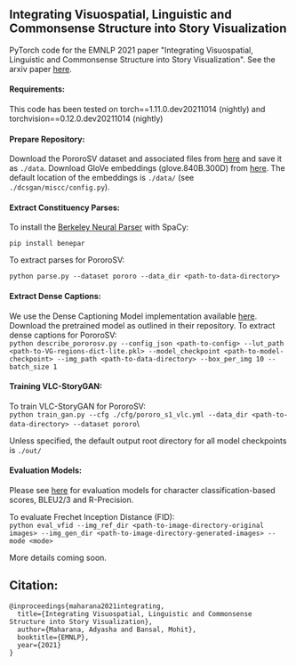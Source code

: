## Integrating Visuospatial, Linguistic and Commonsense Structure into Story Visualization

PyTorch code for the EMNLP 2021 paper "Integrating Visuospatial, Linguistic and Commonsense Structure into Story Visualization". See the arxiv paper [here](https://arxiv.org/abs/2110.10834).

#### Requirements:
This code has been tested on torch==1.11.0.dev20211014 (nightly) and torchvision==0.12.0.dev20211014 (nightly)

#### Prepare Repository:
 Download the PororoSV dataset and associated files from [here](https://drive.google.com/file/d/1BqKizOZn4o4dbwNGK7ThCDnNEOVAolnf/view?usp=sharing) and save it as ```./data```.
 Download GloVe embeddings (glove.840B.300D) from [here](https://nlp.stanford.edu/projects/glove/). The default location of the embeddings is ```./data/``` (see ```./dcsgan/miscc/config.py```).

#### Extract Constituency Parses:
To install the [Berkeley Neural Parser](https://spacy.io/universe/project/self-attentive-parser) with SpaCy:

```pip install benepar```

To extract parses for PororoSV:

```python parse.py --dataset pororo --data_dir <path-to-data-directory>```

#### Extract Dense Captions:

We use the Dense Captioning Model implementation available [here](https://github.com/soloist97/densecap-pytorch
). Download the pretrained model as outlined in their repository. To extract dense captions for PororoSV:\
```python describe_pororosv.py --config_json <path-to-config> --lut_path <path-to-VG-regions-dict-lite.pkl> --model_checkpoint <path-to-model-checkpoint> --img_path <path-to-data-directory> --box_per_img 10 --batch_size 1```

#### Training VLC-StoryGAN:

To train VLC-StoryGAN for PororoSV:\
```python train_gan.py --cfg ./cfg/pororo_s1_vlc.yml --data_dir <path-to-data-directory> --dataset pororo```\
   
Unless specified, the default output root directory for all model checkpoints is ```./out/```

#### Evaluation Models:
Please see [here](https://github.com/adymaharana/StoryViz) for evaluation models for character classification-based scores, BLEU2/3 and R-Precision.

To evaluate Frechet Inception Distance (FID):\
```python eval_vfid --img_ref_dir <path-to-image-directory-original images> --img_gen_dir <path-to-image-directory-generated-images> --mode <mode>```

More details coming soon.

## Citation:
```
@inproceedings{maharana2021integrating,
  title={Integrating Visuospatial, Linguistic and Commonsense Structure into Story Visualization},
  author={Maharana, Adyasha and Bansal, Mohit},
  booktitle={EMNLP},
  year={2021}
}
```